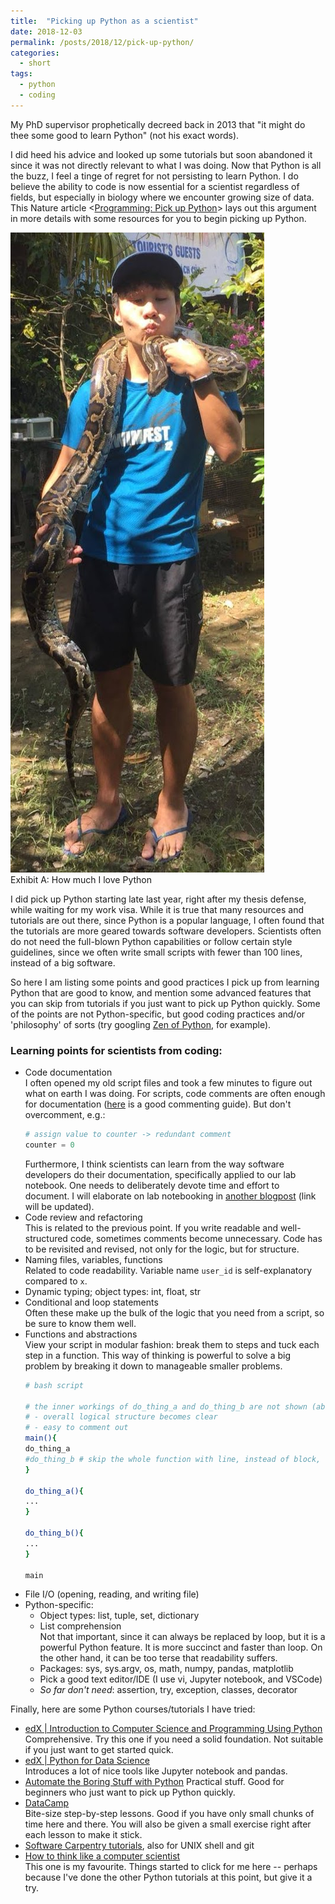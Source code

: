 ```yaml
---
title:  "Picking up Python as a scientist"
date: 2018-12-03
permalink: /posts/2018/12/pick-up-python/
categories: 
  - short
tags:
  - python
  - coding
---
```


My PhD supervisor prophetically decreed back in 2013 that "it might do thee some good to learn Python" (not his exact words). 

I did heed his advice and looked up some tutorials but soon abandoned it since it was not directly relevant to what I was doing. Now that Python is all the buzz, I feel a tinge of regret for not persisting to learn Python. I do believe the ability to code is now essential for a scientist regardless of fields, but especially in biology where we encounter growing size of data. This Nature article <[Programming: Pick up Python](https://www.nature.com/news/programming-pick-up-python-1.16833)> lays out this argument in more details with some resources for you to begin picking up Python.

![](/images/me_and_python.jpg)  
Exhibit A: How much I love Python

I did pick up Python starting late last year, right after my thesis defense, while waiting for my work visa. While it is true that many resources and tutorials are out there, since Python is a popular language, I often found that the tutorials are more geared towards software developers. Scientists often do not need the full-blown Python capabilities or follow certain style guidelines, since we often write small scripts with fewer than 100 lines, instead of a big software.

So here I am listing some points and good practices I pick up from learning Python that are good to know, and mention some advanced features that you can skip from tutorials if you just want to pick up Python quickly. Some of the points are not Python-specific, but good coding practices and/or 'philosophy' of sorts (try googling [Zen of Python](http://wiki.c2.com/?PythonPhilosophy), for example). 

### Learning points for scientists from coding:
- Code documentation  
  I often opened my old script files and took a few minutes to figure out what on earth I was doing. For scripts, code comments are often enough for documentation ([here](https://realpython.com/python-comments-guide/) is a good commenting guide). But don't overcomment, e.g.:
  ```python
  # assign value to counter -> redundant comment
  counter = 0
  ```
  Furthermore, I think scientists can learn from the way software developers do their documentation, specifically applied to our lab notebook. One needs to deliberately devote time and effort to document. I will elaborate on lab notebooking in [another blogpost](TODO) (link will be updated).
- Code review and refactoring  
  This is related to the previous point. If you write readable and well-structured code, sometimes comments become unnecessary. Code has to be revisited and revised, not only for the logic, but for structure.
- Naming files, variables, functions  
  Related to code readability. Variable name `user_id` is self-explanatory compared to `x`. 
- Dynamic typing; object types: int, float, str  
- Conditional and loop statements  
  Often these make up the bulk of the logic that you need from a script, so be sure to know them well.
- Functions and abstractions  
  View your script in modular fashion: break them to steps and tuck each step in a function. This way of thinking is powerful to solve a big problem by breaking it down to manageable smaller problems.
  ```bash
  # bash script
    
  # the inner workings of do_thing_a and do_thing_b are not shown (abstracted): 
  # - overall logical structure becomes clear
  # - easy to comment out
  main(){
  do_thing_a
  #do_thing_b # skip the whole function with line, instead of block, comment
  }
  
  do_thing_a(){
  ...
  }
  
  do_thing_b(){
  ...
  }
  
  main
  ```
- File I/O (opening, reading, and writing file)
- Python-specific:
  - Object types: list, tuple, set, dictionary
  - List comprehension  
    Not that important, since it can always be replaced by loop, but it is a powerful Python feature. It is more succinct and faster than loop. On the other hand, it can be too terse that readability suffers.
  - Packages: sys, sys.argv, os, math, numpy, pandas, matplotlib
  - Pick a good text editor/IDE (I use vi, Jupyter notebook, and VSCode)
  - *So far don't need*: assertion, try, exception, classes, decorator

Finally, here are some Python courses/tutorials I have tried:
- [edX \| Introduction to Computer Science and Programming Using Python](https://courses.edx.org/courses/course-v1:MITx+6.00.1x_7+3T2015/course/)  
  Comprehensive. Try this one if you need a solid foundation. Not suitable if you just want to get started quick.
- [edX \| Python for Data Science](https://courses.edx.org/courses/course-v1:UCSanDiegoX+DSE200x+2T2017/course/)  
  Introduces a lot of nice tools like Jupyter notebook and pandas.
- [Automate the Boring Stuff with Python](https://automatetheboringstuff.com/)
  Practical stuff. Good for beginners who just want to pick up Python quickly.
- [DataCamp](https://www.datacamp.com/)  
  Bite-size step-by-step lessons. Good if you have only small chunks of time here and there. You will also be given a small exercise right after each lesson to make it stick.
- [Software Carpentry tutorials](https://software-carpentry.org/lessons/), also for UNIX shell and git  
- [How to think like a computer scientist](http://interactivepython.org/runestone/static/thinkcspy/index.html)  
  This one is my favourite. Things started to click for me here -- perhaps because I've done the other Python tutorials at this point, but give it a try.
